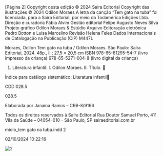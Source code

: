 [Página 2]
Copyright desta edição © 2024 Saíra Editorial
Copyright das ilustrações © 2024 Odilon Moraes
A letra da canção “Tem gato na tuba” foi licenciada, para a Saíra Editorial, por meio da Todamérica Edições Ltda.
Direção e curadoria Fábia Alvim
Gestão editorial Felipe Augusto Neves Silva
Projeto gráfico Odilon Moraes & Estúdio Arquivo
Editoração eletrônica Pedro Botton e Luisa Marcelino
Revisão Helena Feles
Dados Internacionais de Catalogação na Publicação (CIP)
M447L

Moraes, Odilon
Tem gato na tuba / Odilon Moraes.
São Paulo: Saíra Editorial, 2024.
48p., il.; 27,5 × 20,5 cm
ISBN 978-65-81295-54-7 (livro impresso da criança)
978-65-5271-004-8 (livro digital da criança)
1. Literatura infantil. I. Odilon Moraes. II. Título.


Índice para catálogo sistemático:
Literatura infantil

CDD 028.5

028.5

Elaborada por Janaina Ramos – CRB-8/9166

Todos os direitos reservados à Saíra Editorial
Rua Doutor Samuel Porto, 411
Vila da Saúde – 04054-010 – São Paulo, SP
sairaeditorial.com.br

miolo_tem gato na tuba.indd 2

02/10/2024 10:22:16

![2](./img/page_2-01.jpg)

